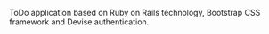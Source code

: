 ToDo application based on Ruby on Rails technology, Bootstrap CSS framework and Devise authentication.
